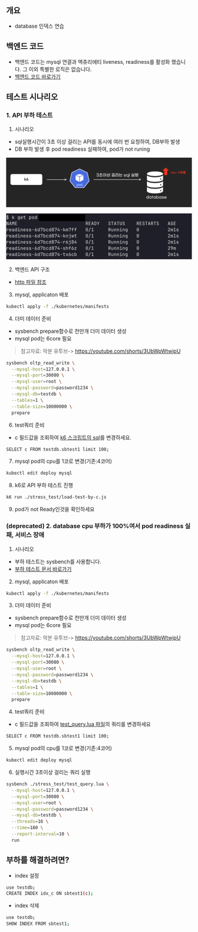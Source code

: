 ## 개요

* database 인덱스 연습

## 백엔드 코드

* 백엔드 코드는 mysql 연결과 액츄리에티 liveness, readiness를 활성화 했습니다. 그 이외 특별한 로직은 없습니다.
* [백엔드 코드 바로가기](../../backend/readiness/)

## 테스트 시나리오

### 1. API 부하 테스트

1. 시나리오

* sql실행시간이 3초 이상 걸리는 API를 동시에 여러 번 요청하여, DB부하 발생
* DB 부하 발생 후 pod readiness 실패하여, pod가 not runing

![](./imgs/test1.png)

![](./imgs/test1_pod.png)

2. 백엔드 API 구조

* [http 파일 참조](./sbtest1-queries.http)

3. mysql, applicaton 배포

```sh
kubectl apply -f ./kubernetes/manifests
```

4. 더미 데이터 준비

* sysbench prepare함수로 천만개 더미 데이터 생성
* mysql pod는 6core 필요

> 참고자료: 악분 유투브-> https://youtube.com/shorts/3UbWpWtwjpU

```sh
sysbench oltp_read_write \
  --mysql-host=127.0.0.1 \
  --mysql-port=30080 \
  --mysql-user=root \
  --mysql-password=password1234 \
  --mysql-db=testdb \
  --tables=1 \
  --table-size=10000000 \
  prepare
```

6. test쿼리 준비

* c 필드값을 조회하여 [k6 스크립트의 sql](./stress_test/load-test-by-c.js)를 변경하세요.

```sh
SELECT c FROM testdb.sbtest1 limit 100;
```

7. mysql pod의 cpu를 1코로 변경(기존:4코어)

```sh
kubectl edit deploy mysql
```

8. k6로 API 부하 테스트 진행

```sh
k6 run ./stress_test/load-test-by-c.js
```

9. pod가 not Ready인것을 확인하세요

### (deprecated) 2. database cpu 부하가 100%여서 pod readiness 실패, 서비스 장애

1. 시나리오

* 부하 테스트는 sysbench를 사용합니다.
* [부하 테스트 문서 바로가기](./stress_test/README.md)

2. mysql, applicaton 배포

```sh
kubectl apply -f ./kubernetes/manifests
```

3. 더미 데이터 준비

* sysbench prepare함수로 천만개 더미 데이터 생성
* mysql pod는 6core 필요

> 참고자료: 악분 유투브-> https://youtube.com/shorts/3UbWpWtwjpU

```sh
sysbench oltp_read_write \
  --mysql-host=127.0.0.1 \
  --mysql-port=30080 \
  --mysql-user=root \
  --mysql-password=password1234 \
  --mysql-db=testdb \
  --tables=1 \
  --table-size=10000000 \
  prepare
```

4. test쿼리 준비

* c 필드값을 조회하여 [test_query.lua 파일](./stress_test/test_query.lua)의 쿼리를 변경하세요

```sh
SELECT c FROM testdb.sbtest1 limit 100;
```

5. mysql pod의 cpu를 1코로 변경(기존:4코어)


```sh
kubectl edit deploy mysql
```

6. 실행시간 3초이상 걸리는 쿼리 실행

```sh
sysbench ./stress_test/test_query.lua \
  --mysql-host=127.0.0.1 \
  --mysql-port=30080 \
  --mysql-user=root \
  --mysql-password=password1234 \
  --mysql-db=testdb \
  --threads=16 \
  --time=180 \
  --report-interval=10 \
  run
```

## 부하를 해결하려면?

* index 설정

```sh
use testdb;
CREATE INDEX idx_c ON sbtest1(c);
```

* index 삭제

```sh
use testdb;
SHOW INDEX FROM sbtest1;
```
